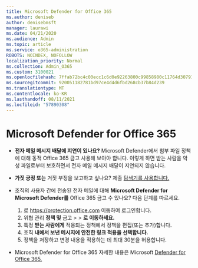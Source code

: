 ```yaml
---
title: Microsoft Defender for Office 365
ms.author: deniseb
author: denisebmsft
manager: laurawi
ms.date: 04/21/2020
ms.audience: Admin
ms.topic: article
ms.service: o365-administration
ROBOTS: NOINDEX, NOFOLLOW
localization_priority: Normal
ms.collection: Admin_O365
ms.custom: 3100021
ms.openlocfilehash: 7ffab72bc4c00ecc1c6d0e92263800c99858980c11764d307914635370306087
ms.sourcegitcommit: 920051182781bd97ce4d4d6fbd268cb37b84d239
ms.translationtype: MT
ms.contentlocale: ko-KR
ms.lasthandoff: 08/11/2021
ms.locfileid: "57890308"
---
```

# <a name="troubleshoot-issues-with-microsoft-defender-for-office-365"></a>Microsoft Defender for Office 365

- **전자 메일 메시지 배달에 지연이 있나요?** Microsoft Defender에서 첨부 파일 정책에 대해 동적 Office 365 금고 사용해 보아야 합니다. 이렇게 하면 받는 사람을 악성 파일로부터 보호하면서 전자 메일 메시지 배달이 지연되지 않습니다.
- **가짓 긍정 또는** 거짓 부정을 보고하고 싶나요? 제출 [탐색기를 사용합니다.](https://protection.office.com/reportsubmission)
- 조직의 사용자 간에 전송된 전자 메일에 대해 **Microsoft Defender for Microsoft Defender를** Office 365 금고 수 있나요? 다음 단계를 따르세요.
    1. 로 https://protection.office.com 이동하여 로그인합니다.
    2. 위협 관리 **정책 및** 금고  >    >  **로 이동하세요.**
    3. 특정 **받는 사람에게** 적용되는 정책에서 정책을 편집(또는 추가)합니다.
    4. 조직 **내에서 보낸 메시지에 안전한 링크 적용을 선택합니다.**
    5. 정책을 저장하고 변경 내용을 적용하는 데 최대 30분을 허용합니다.

- Microsoft Defender for Office 365 자세한 내용은 Microsoft [Defender for Office 365.](https://docs.microsoft.com/microsoft-365/security/office-365-security/office-365-atp)